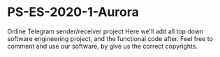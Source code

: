 # PS-ES-2020-1-Aurora

Online Telegram sender/receiver project
Here we'll add all top down software engineering project, and the functional code after.
Feel free to comment and use our software, by give us the correct copyrights.
